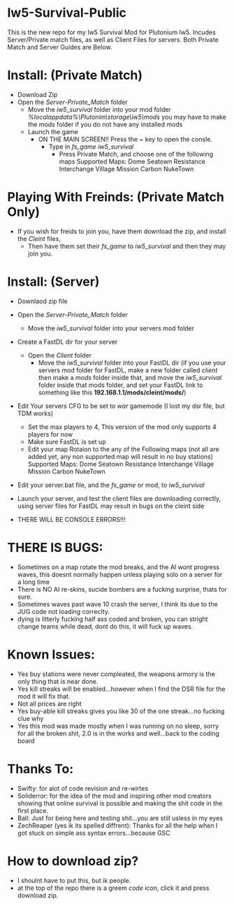 # Iw5-Survival-Public
This is the new repo for my Iw5 Survival Mod for Plutonium Iw5. Incudes Server/Private match files, as well as Client Files for servers.
Both Private Match and Server Guides are Below.

# Install: (Private Match)
* Download Zip
* Open the *Server-Private_Match* folder
  * Move the *iw5_survival* folder into your mod folder *%localappdata%\Plutonim\storage\iw5\mods* you may have to make the mods folder if you do not have any installed mods
  * Launch the game
    * ON THE MAIN SCREEN!! Press the *~* key to open the consle.
       * Type in *fs_game iw5_survival*
          * Press Private Match, and choose one of the following maps
              Supported Maps:
                Dome
                Seatown
                Resistance
                Interchange
                Village
                Mission
                Carbon
                NukeTown

# Playing With Freinds: (Private Match Only)
* If you wish for freids to join you, have them download the zip, and install the *Cleint* files,
  * Then have them set their *fs_game* to *iw5_survival* and then they may join you.



# Install: (Server)
* Downlaod zip file
* Open the *Server-Private_Match* folder
  * Move the *iw5_survival* folder into your servers mod folder
* Create a FastDL dir for your server
    * Open the *Client* folder
      * Move the *iw5_survival* folder into your FastDL dir 
      (if you use your servers mod folder for FastDL, make a new folder called *client* then make a *mods* folder inside that, and move the *iw5_survival* folder inside that mods           folder, and set your FastDL link to something like this **192.168.1.1/mods/cleint/mods/**)
* Edit Your servers CFG to be set to *war* gamemode (I lost my dsr file, but TDM works) 
  * Set the max players to 4, This version of the mod only supports 4 players for now
  * Make sure FastDL is set up
  * Edit your map Rotaion to the any of the Following maps (not all are added yet, any non supported map will result in no buy stations) 
    Supported Maps:
      Dome
      Seatown
      Resistance
      Interchange
      Village
      Mission
      Carbon
      NukeTown

* Edit your server.bat file, and the *fs_game* or mod, to *iw5_survival* 
* Launch your server, and test the client files are downloading correctly, using server files for FastDL may result in bugs on the cleint side
* THERE WILL BE CONSOLE ERRORS!!!


# THERE IS BUGS:
  * Sometimes on a map rotate the mod breaks, and the AI wont progress waves, this doesnt normally happen unless playing solo on a server for a long time
  * There is NO AI re-skins, sucide bombers are a fucking surprise, thats for sure.
  * Sometimes waves past wave 10 crash the server, I think its due to the JUG code not loading correclty.
  * dying is litterly fucking half ass coded and broken, you can stright change teams while dead, dont do this, it will fuck up waves.

# Known Issues:
   * Yes buy stations were never compleated, the weapons armory is the only thing that is near done. 
   * Yes kill streaks will be enabled...however when I find the DSR file for the mod it will fix that.
   * Not all prices are right
   * Yes buy-able kill streaks gives you like 30 of the one streak...no fucking clue why
   * Yes this mod was made mostly when I was running on no sleep, sorry for all the broken shit, 2.0 is in the works and well...back to the coding board

# Thanks To: 
  * Swifty: for alot of code revision and re-wirtes
  * Soliderror: for the idea of the mod and inspiring other mod creators showing that online survival is possible and making the shit code in the first place.
  * Ball: Just for being here and testing shit...you are still usless in my eyes
  * ZechReaper (yes ik its spelled diffrent): Thanks for all the help when I got stuck on simple ass syntax errors...because GSC

# How to download zip?
  * I shoulnt have to put this, but ik people. 
   * at the top of the repo there is a greem *code* icon, click it and press download zip.
